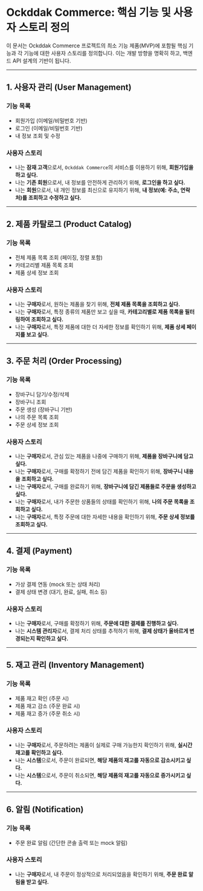 # Ockddak Commerce: 핵심 기능 및 사용자 스토리 정의

이 문서는 Ockddak Commerce 프로젝트의 최소 기능 제품(MVP)에 포함될 핵심 기능과 각 기능에 대한 사용자 스토리를 정의합니다. 이는 개발 방향을 명확히 하고, 백엔드 API 설계의 기반이 됩니다.

---

## 1. 사용자 관리 (User Management)

### 기능 목록
* 회원가입 (이메일/비밀번호 기반)
* 로그인 (이메일/비밀번호 기반)
* 내 정보 조회 및 수정

### 사용자 스토리
* 나는 **잠재 고객**으로서, `Ockddak Commerce`의 서비스를 이용하기 위해, **회원가입을 하고 싶다.**
* 나는 **기존 회원**으로서, 내 정보를 안전하게 관리하기 위해, **로그인을 하고 싶다.**
* 나는 **회원**으로서, 내 개인 정보를 최신으로 유지하기 위해, **내 정보(예: 주소, 연락처)를 조회하고 수정하고 싶다.**

---

## 2. 제품 카탈로그 (Product Catalog)

### 기능 목록
* 전체 제품 목록 조회 (페이징, 정렬 포함)
* 카테고리별 제품 목록 조회
* 제품 상세 정보 조회

### 사용자 스토리
* 나는 **구매자**로서, 원하는 제품을 찾기 위해, **전체 제품 목록을 조회하고 싶다.**
* 나는 **구매자**로서, 특정 종류의 제품만 보고 싶을 때, **카테고리별로 제품 목록을 필터링하여 조회하고 싶다.**
* 나는 **구매자**로서, 특정 제품에 대한 더 자세한 정보를 확인하기 위해, **제품 상세 페이지를 보고 싶다.**

---

## 3. 주문 처리 (Order Processing)

### 기능 목록
* 장바구니 담기/수정/삭제
* 장바구니 조회
* 주문 생성 (장바구니 기반)
* 나의 주문 목록 조회
* 주문 상세 정보 조회

### 사용자 스토리
* 나는 **구매자**로서, 관심 있는 제품을 나중에 구매하기 위해, **제품을 장바구니에 담고 싶다.**
* 나는 **구매자**로서, 구매를 확정하기 전에 담긴 제품을 확인하기 위해, **장바구니 내용을 조회하고 싶다.**
* 나는 **구매자**로서, 구매를 완료하기 위해, **장바구니에 담긴 제품들로 주문을 생성하고 싶다.**
* 나는 **구매자**로서, 내가 주문한 상품들의 상태를 확인하기 위해, **나의 주문 목록을 조회하고 싶다.**
* 나는 **구매자**로서, 특정 주문에 대한 자세한 내용을 확인하기 위해, **주문 상세 정보를 조회하고 싶다.**

---

## 4. 결제 (Payment)

### 기능 목록
* 가상 결제 연동 (mock 또는 상태 처리)
* 결제 상태 변경 (대기, 완료, 실패, 취소 등)

### 사용자 스토리
* 나는 **구매자**로서, 구매를 확정하기 위해, **주문에 대한 결제를 진행하고 싶다.**
* 나는 **시스템 관리자**로서, 결제 처리 상태를 추적하기 위해, **결제 상태가 올바르게 변경되는지 확인하고 싶다.**

---

## 5. 재고 관리 (Inventory Management)

### 기능 목록
* 제품 재고 확인 (주문 시)
* 제품 재고 감소 (주문 완료 시)
* 제품 재고 증가 (주문 취소 시)

### 사용자 스토리
* 나는 **구매자**로서, 주문하려는 제품이 실제로 구매 가능한지 확인하기 위해, **실시간 재고를 확인하고 싶다.**
* 나는 **시스템**으로서, 주문이 완료되면, **해당 제품의 재고를 자동으로 감소시키고 싶다.**
* 나는 **시스템**으로서, 주문이 취소되면, **해당 제품의 재고를 자동으로 증가시키고 싶다.**

---

## 6. 알림 (Notification)

### 기능 목록
* 주문 완료 알림 (간단한 콘솔 출력 또는 mock 알림)

### 사용자 스토리
* 나는 **구매자**로서, 내 주문이 정상적으로 처리되었음을 확인하기 위해, **주문 완료 알림을 받고 싶다.**
